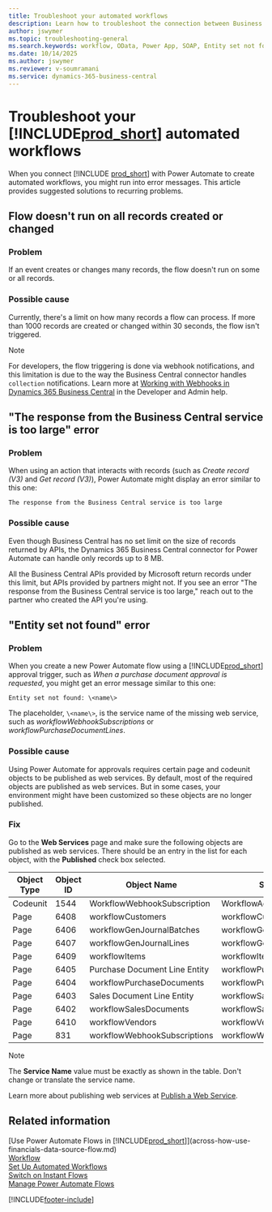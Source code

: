```yaml
---
title: Troubleshoot your automated workflows
description: Learn how to troubleshoot the connection between Business Central and Power Automate when you build an automated workflow.
author: jswymer
ms.topic: troubleshooting-general
ms.search.keywords: workflow, OData, Power App, SOAP, Entity set not found, workflowWebhookSubscriptions, Power Automate, 
ms.date: 10/14/2025
ms.author: jswymer
ms.reviewer: v-soumramani
ms.service: dynamics-365-business-central
---
```


# Troubleshoot your [!INCLUDE[prod_short](includes/prod_short.md)] automated workflows

When you connect [!INCLUDE [prod_short](includes/prod_short.md)] with Power Automate to create automated workflows, you might run into error messages. This article provides suggested solutions to recurring problems.

## Flow doesn't run on all records created or changed

### Problem

If an event creates or changes many records, the flow doesn't run on some or all records.

### Possible cause

Currently, there's a limit on how many records a flow can process. If more than 1000 records are created or changed within 30 seconds, the flow isn't triggered.

> [!NOTE]
> For developers, the flow triggering is done via webhook notifications, and this limitation is due to the way the Business Central connector handles `collection` notifications. Learn more at [Working with Webhooks in Dynamics 365 Business Central](/dynamics365/business-central/dev-itpro/api-reference/v2.0/dynamics-subscriptions#notes-for-power-automate-flows) in the Developer and Admin help.

## "The response from the Business Central service is too large" error

### Problem

When using an action that interacts with records (such as *Create record (V3)* and *Get record (V3)*), Power Automate might display an error similar to this one:

`The response from the Business Central service is too large`

### Possible cause

Even though Business Central has no set limit on the size of records returned by APIs, the Dynamics 365 Business Central connector for Power Automate can handle only records up to 8 MB.

All the Business Central APIs provided by Microsoft return records under this limit, but APIs provided by partners might not. If you see an error "The response from the Business Central service is too large," reach out to the partner who created the API you're using.

## "Entity set not found" error

### Problem

When you create a new Power Automate flow using a [!INCLUDE[prod_short](includes/prod_short.md)] approval trigger, such as *When a purchase document approval is requested*, you might get an error message similar to this one:

`Entity set not found: \<name\>`

The placeholder, `\<name\>`, is the service name of the missing web service, such as *workflowWebhookSubscriptions* or *workflowPurchaseDocumentLines*.

### Possible cause

Using Power Automate for approvals requires certain page and codeunit objects to be published as web services. By default, most of the required objects are published as web services. But in some cases, your environment might have been customized so these objects are no longer published.

### Fix

Go to the **Web Services** page and make sure the following objects are published as web services. There should be an entry in the list for each object, with the **Published** check box selected.  

| Object Type | Object ID | Object Name | Service Name |
|--|--|--|--|
| Codeunit | 1544 | WorkflowWebhookSubscription | WorkflowActionResponse |
| Page | 6408 | workflowCustomers | workflowCustomers |
| Page | 6406 | workflowGenJournalBatches | workflowGenJournalBatches |
| Page | 6407 | workflowGenJournalLines | workflowGenJournalLines |
| Page | 6409 | workflowItems | workflowItems |
| Page | 6405 | Purchase Document Line Entity | workflowPurchaseDocumentLines |
| Page | 6404 | workflowPurchaseDocuments | workflowPurchaseDocuments |
| Page | 6403 | Sales Document Line Entity | workflowSalesDocumentLines |
| Page | 6402 | workflowSalesDocuments | workflowSalesDocuments |
| Page | 6410 | workflowVendors | workflowVendors |
| Page | 831 | workflowWebhookSubscriptions | workflowWebhookSubscriptions |

> [!NOTE]
> The **Service Name** value must be exactly as shown in the table. Don't change or translate the service name.

Learn more about publishing web services at [Publish a Web Service](across-how-publish-web-service.md).

## Related information

[Use Power Automate Flows in [!INCLUDE[prod_short](includes/prod_short.md)]](across-how-use-financials-data-source-flow.md)  
[Workflow](across-workflow.md)  
[Set Up Automated Workflows](/dynamics365/business-central/dev-itpro/powerplatform/automate-workflows)  
[Switch on Instant Flows](/dynamics365/business-central/dev-itpro/powerplatform/instant-flows)  
[Manage Power Automate Flows](/dynamics365/business-central/dev-itpro/powerplatform/manage-power-automate-flows)  

[!INCLUDE[footer-include](includes/footer-banner.md)]
